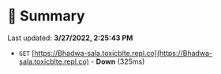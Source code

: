 # 📖 Summary
Last updated: **3/27/2022, 2:25:43 PM**

- `GET` [https://Bhadwa-sala.toxicblte.repl.co](https://Bhadwa-sala.toxicblte.repl.co) - **Down** (325ms)

